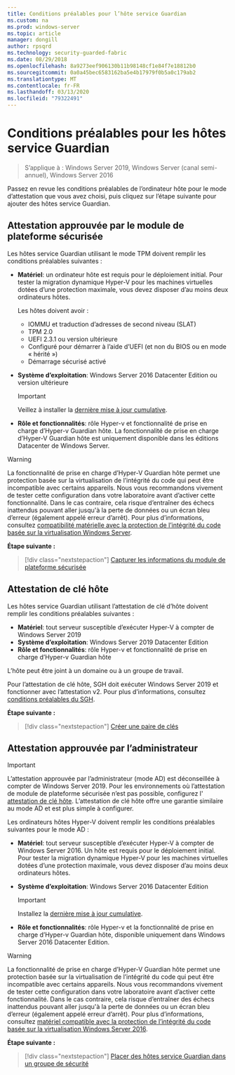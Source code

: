 ```yaml
---
title: Conditions préalables pour l’hôte service Guardian
ms.custom: na
ms.prod: windows-server
ms.topic: article
manager: dongill
author: rpsqrd
ms.technology: security-guarded-fabric
ms.date: 08/29/2018
ms.openlocfilehash: 8a9273eef906130b11b98148cf1e84f7e18812b0
ms.sourcegitcommit: 0a0a45bec6583162ba5e4b17979f0b5a0c179ab2
ms.translationtype: MT
ms.contentlocale: fr-FR
ms.lasthandoff: 03/13/2020
ms.locfileid: "79322491"
---
```

# <a name="prerequisites-for-guarded-hosts"></a>Conditions préalables pour les hôtes service Guardian

>S’applique à : Windows Server 2019, Windows Server (canal semi-annuel), Windows Server 2016

Passez en revue les conditions préalables de l’ordinateur hôte pour le mode d’attestation que vous avez choisi, puis cliquez sur l’étape suivante pour ajouter des hôtes service Guardian.

## <a name="tpm-trusted-attestation"></a>Attestation approuvée par le module de plateforme sécurisée

Les hôtes service Guardian utilisant le mode TPM doivent remplir les conditions préalables suivantes :

-   **Matériel**: un ordinateur hôte est requis pour le déploiement initial. Pour tester la migration dynamique Hyper-V pour les machines virtuelles dotées d’une protection maximale, vous devez disposer d’au moins deux ordinateurs hôtes.

    Les hôtes doivent avoir :
    
    - IOMMU et traduction d’adresses de second niveau (SLAT)
    - TPM 2.0
    - UEFI 2.3.1 ou version ultérieure
    - Configuré pour démarrer à l’aide d’UEFI (et non du BIOS ou en mode « hérité »)
    - Démarrage sécurisé activé
        
-   **Système d’exploitation**: Windows Server 2016 Datacenter Edition ou version ultérieure

    > [!IMPORTANT]
    > Veillez à installer la [dernière mise à jour cumulative](https://support.microsoft.com/help/4000825/windows-10-and-windows-server-2016-update-history).  

-   **Rôle et fonctionnalités**: rôle Hyper-v et fonctionnalité de prise en charge d’Hyper-v Guardian hôte. La fonctionnalité de prise en charge d’Hyper-V Guardian hôte est uniquement disponible dans les éditions Datacenter de Windows Server. 

> [!WARNING]
> La fonctionnalité de prise en charge d’Hyper-V Guardian hôte permet une protection basée sur la virtualisation de l’intégrité du code qui peut être incompatible avec certains appareils. Nous vous recommandons vivement de tester cette configuration dans votre laboratoire avant d’activer cette fonctionnalité. Dans le cas contraire, cela risque d’entraîner des échecs inattendus pouvant aller jusqu'à la perte de données ou un écran bleu d’erreur (également appelé erreur d’arrêt). Pour plus d’informations, consultez [compatibilité matérielle avec la protection de l’intégrité du code basée sur la virtualisation Windows Server](guarded-fabric-compatible-hardware-with-virtualization-based-protection-of-code-integrity.md).

**Étape suivante :** 
> [!div class="nextstepaction"]
> [Capturer les informations du module de plateforme sécurisée](guarded-fabric-tpm-trusted-attestation-capturing-hardware.md)

## <a name="host-key-attestation"></a>Attestation de clé hôte

Les hôtes service Guardian utilisant l’attestation de clé d’hôte doivent remplir les conditions préalables suivantes :

- **Matériel**: tout serveur susceptible d’exécuter Hyper-V à compter de Windows Server 2019
- **Système d’exploitation**: Windows Server 2019 Datacenter Edition
- **Rôle et fonctionnalités**: rôle Hyper-v et fonctionnalité de prise en charge d’Hyper-v Guardian hôte 

L’hôte peut être joint à un domaine ou à un groupe de travail. 

Pour l’attestation de clé hôte, SGH doit exécuter Windows Server 2019 et fonctionner avec l’attestation v2. Pour plus d’informations, consultez [conditions préalables du SGH](guarded-fabric-prepare-for-hgs.md#prerequisites). 

**Étape suivante :** 
> [!div class="nextstepaction"]
> [Créer une paire de clés](guarded-fabric-create-host-key.md)

## <a name="admin-trusted-attestation"></a>Attestation approuvée par l’administrateur

>[!IMPORTANT]
>L’attestation approuvée par l’administrateur (mode AD) est déconseillée à compter de Windows Server 2019. Pour les environnements où l’attestation de module de plateforme sécurisée n’est pas possible, configurez l' [attestation de clé hôte](#host-key-attestation). L’attestation de clé hôte offre une garantie similaire au mode AD et est plus simple à configurer. 

Les ordinateurs hôtes Hyper-V doivent remplir les conditions préalables suivantes pour le mode AD :

-   **Matériel**: tout serveur susceptible d’exécuter Hyper-V à compter de Windows Server 2016. Un hôte est requis pour le déploiement initial. Pour tester la migration dynamique Hyper-V pour les machines virtuelles dotées d’une protection maximale, vous devez disposer d’au moins deux ordinateurs hôtes.

-   **Système d’exploitation**: Windows Server 2016 Datacenter Edition

    > [!IMPORTANT]
    > Installez la [dernière mise à jour cumulative](https://support.microsoft.com/help/4000825/windows-10-and-windows-server-2016-update-history).

-   **Rôle et fonctionnalités**: rôle Hyper-v et la fonctionnalité de prise en charge d’Hyper-v Guardian hôte, disponible uniquement dans Windows Server 2016 Datacenter Edition. 

> [!WARNING]
> La fonctionnalité de prise en charge d’Hyper-V Guardian hôte permet une protection basée sur la virtualisation de l’intégrité du code qui peut être incompatible avec certains appareils. Nous vous recommandons vivement de tester cette configuration dans votre laboratoire avant d’activer cette fonctionnalité. Dans le cas contraire, cela risque d’entraîner des échecs inattendus pouvant aller jusqu'à la perte de données ou un écran bleu d’erreur (également appelé erreur d’arrêt). Pour plus d’informations, consultez [matériel compatible avec la protection de l’intégrité du code basée sur la virtualisation Windows Server 2016](guarded-fabric-compatible-hardware-with-virtualization-based-protection-of-code-integrity.md).

**Étape suivante :** 
> [!div class="nextstepaction"]
> [Placer des hôtes service Guardian dans un groupe de sécurité](guarded-fabric-admin-trusted-attestation-creating-a-security-group.md)